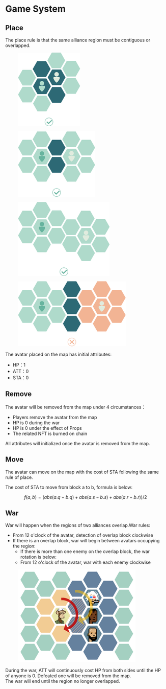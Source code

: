 # Game System

## Place

The place rule is that the same alliance region must be contiguous or overlapped.

<div>

<figure><img src="../.gitbook/assets/PLACE-1.png" alt=""><figcaption></figcaption></figure>

 

<figure><img src="../.gitbook/assets/pLACE-2.png" alt=""><figcaption></figcaption></figure>

 

<figure><img src="../.gitbook/assets/PLACE-3.png" alt=""><figcaption></figcaption></figure>

 

<figure><img src="../.gitbook/assets/PLACE-4.png" alt=""><figcaption></figcaption></figure>

</div>

The avatar placed on the map has initial attributes:

* HP：1
* ATT：0
* STA：0

## Remove

The avatar will be removed from the map under 4 circumstances：

* Players remove the avatar from the map
* HP is 0 during the war
* HP is 0 under the effect of Props
* The related NFT is burned on chain

All attributes will initialized once the avatar is removed from the map.

## Move

The avatar can move on the map with the cost of STA following the same rule of place.&#x20;

The cost of STA to move from block a to b, formula is below:

&#x20;$$f(a, b) = (abs(a.q - b.q) + abs(a.s - b.s) + abs(a.r - b.r))/2$$

## War

War will happen when the regions of two alliances overlap.War rules:

* From 12 o'clock of the avatar, detection of overlap block clockwise
* If there is an overlap block, war will begin between avatars occupying the region:
  * If there is more than one enemy on the overlap block, the war rotation is below:
  * From 12 o'clock of the avatar, war with each enemy clockwise

<figure><img src="../.gitbook/assets/War.png" alt=""><figcaption></figcaption></figure>

During the war, ATT will continuously cost HP from both sides until the HP of anyone is 0. Defeated one will be removed from the map.\
The war will end until the region no longer overlapped.
